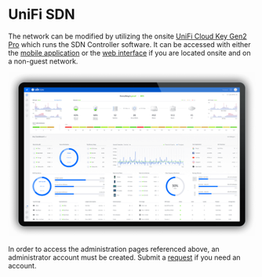 # UniFi SDN

The network can be modified by utilizing the onsite [UniFi Cloud Key Gen2 Pro](../../hardware/electrical-room/unifi-cloud-key-gen2-plus.md) which runs the SDN Controller software. It can be accessed with either the [mobile application](https://itunes.apple.com/us/app/unifi/id1057750338?mt=8) or the [web interface](https://192.168.1.91:8443) if you are located onsite and on a non-guest network.

![](../../.gitbook/assets/1f0105386019abd438582fa5c1b172b1.png)

In order to access the administration pages referenced above, an administrator account must be created. Submit a [request](https://docs.google.com/forms/d/e/1FAIpQLScqt1RndHEA3udGeOoMNzDoettr30-P1vTEHm3RkEbdn_1EOQ/viewform?usp=pp_url&entry.74352180=UniFi+SDN) if you need an account.

 

